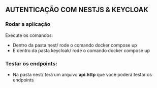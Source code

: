 ## AUTENTICAÇÃO COM NESTJS & KEYCLOAK

### Rodar a aplicação

Execute os comandos:

- Dentro da pasta nest/ rode o comando docker compose up
- E dentro da pasta keycloak/ rode o comando docker compose up

### Testar os endpoints:

- Na pasta nest/ terá um arquivo **api.http** que você poderá testar os endpoints